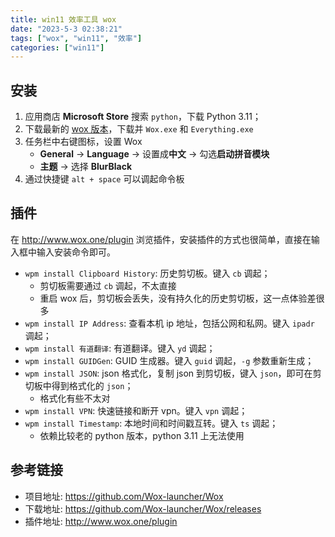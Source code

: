 ```yaml
---
title: win11 效率工具 wox
date: "2023-5-3 02:38:21"
tags: ["wox", "win11", "效率"]
categories: ["win11"]
---
```


## 安装

1. 应用商店 **Microsoft Store** 搜索 `python`，下载 Python 3.11；
2. 下载最新的 [wox 版本](https://github.com/Wox-launcher/Wox/releases)，下载并 `Wox.exe` 和 `Everything.exe`
3. 任务栏中右键图标，设置 Wox
    - **General** -> **Language** -> 设置成**中文** -> 勾选**启动拼音模块**
    - **主题** -> 选择 **BlurBlack**
4. 通过快捷键 `alt + space` 可以调起命令板

## 插件

在 <http://www.wox.one/plugin> 浏览插件，安装插件的方式也很简单，直接在输入框中输入安装命令即可。

- `wpm install Clipboard History`: 历史剪切板。键入 `cb` 调起；
    - 剪切板需要通过 `cb` 调起，不太直接
    - 重启 wox 后，剪切板会丢失，没有持久化的历史剪切板，这一点体验差很多
- `wpm install IP Address`: 查看本机 ip 地址，包括公网和私网。键入 `ipadr` 调起；
- `wpm install 有道翻译`: 有道翻译。键入 `yd` 调起；
- `wpm install GUIDGen`: GUID 生成器。键入 `guid` 调起，`-g` 参数重新生成；
- `wpm install JSON`: json 格式化，复制 json 到剪切板，键入 `json`，即可在剪切板中得到格式化的 `json`；
    - 格式化有些不太对
- `wpm install VPN`: 快速链接和断开 vpn。键入 `vpn` 调起；
- `wpm install Timestamp`: 本地时间和时间戳互转。键入 `ts` 调起；
    - 依赖比较老的 python 版本，python 3.11 上无法使用

## 参考链接

- 项目地址: <https://github.com/Wox-launcher/Wox>
- 下载地址: <https://github.com/Wox-launcher/Wox/releases>
- 插件地址: <http://www.wox.one/plugin>
